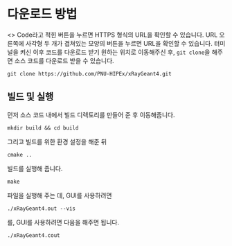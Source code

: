 # 다운로드 방법
<> Code라고 적힌 버튼을 누르면 HTTPS 형식의 URL을 확인할 수 있습니다.
URL 오른쪽에 사각형 두 개가 겹쳐있는 모양의 버튼을 누르면 URL을 확인할 수 있습니다.
터미널을 켜신 이후 코드를 다운로드 받기 원하는 위치로 이동해주신 후, `git clone`을 해주면 소스 코드를 다운로드 받을 수 있습니다.
```
git clone https://github.com/PNU-HIPEx/xRayGeant4.git
```

## 빌드 및 실행

먼저 소스 코드 내에서 빌드 디렉토리를 만들어 준 후 이동해줍니다.
```
mkdir build && cd build
```
그리고 빌드를 위한 환경 설정을 해준 뒤
```
cmake ..
```
빌드를 실행해 줍니다.
```
make
```
파일을 실행해 주는 데, GUI를 사용하려면
```
./xRayGeant4.out --vis
```
를, GUI를 사용하려면 다음을 해주면 됩니다.
```
./xRayGeant4.cout
```
